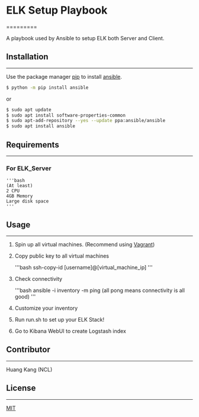 # ELK Setup Playbook
=========

A playbook used by Ansible to setup ELK both Server and Client.

## Installation
--------------

Use the package manager [pip](https://pip.pypa.io/en/stable/) to install [ansible](https://docs.ansible.com/ansible/latest/installation_guide/intro_installation.html).

```bash
$ python -m pip install ansible
```
or

```bash
$ sudo apt update
$ sudo apt install software-properties-common
$ sudo apt-add-repository --yes --update ppa:ansible/ansible
$ sudo apt install ansible
```
## Requirements
--------------

### For ELK_Server

    '''bash
    (At least)
    2 CPU
    4GB Memory
    Large disk space
    '''

## Usage
--------------
1. Spin up all virtual machines. (Recommend using [Vagrant](https://www.vagrantup.com/))
2. Copy public key to all virtual machines 

    '''bash
    ssh-copy-id [username]@[virtual_machine_ip]
    '''

3. Check connectivity

    '''bash
    ansible -i inventory -m ping (all pong means connectivity is all good)
    '''

4. Customize your inventory
5. Run run.sh to set up your ELK Stack!
6. Go to Kibana WebUI to create Logstash index


## Contributor
--------------
Huang Kang (NCL)

## License
--------------
[MIT](https://choosealicense.com/licenses/mit/)
